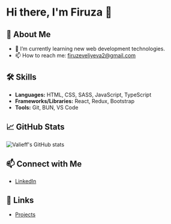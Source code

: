 # Hi there, I'm Firuza 👋

## 🚀 About Me
- 🌱 I’m currently learning new web development technologies.
- 📫 How to reach me: [firuzeveliyeva2@gmail.com](mailto:firuzeveliyeva2@gmail.com)

## 🛠️ Skills
- **Languages:**  HTML, CSS, SASS, JavaScript, TypeScript
- **Frameworks/Libraries:** React, Redux, Bootstrap
- **Tools:** Git, BUN, VS Code

## 📈 GitHub Stats
![Valieff's GitHub stats](https://github-readme-stats.vercel.app/api?username=valiyeffa&show_icons=true&theme=radical)

## 📫 Connect with Me
- [LinkedIn]([www.linkedin.com/in/firuzeveliyeva2](www.linkedin.com/in/firuzeveliyeva2))

## 🔗 Links
- [Projects](https://github.com/valiyeffa?tab=repositories)
